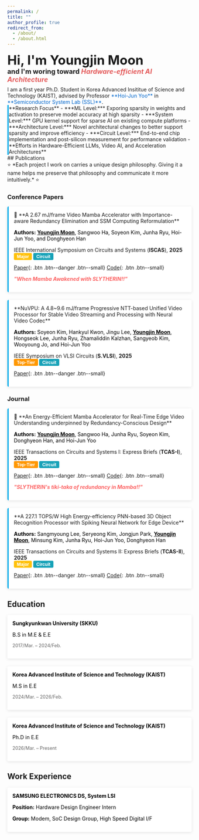 ```yaml
---
permalink: /
title: ""
author_profile: true
redirect_from: 
  - /about/
  - /about.html
---
```

<div style="font-weight: bold; margin-bottom: 0.5em; line-height: 1.2;">
<span style="font-size: 2.5em; font-weight: bold;">Hi, I'm Youngjin Moon</span><br>
<span style="font-size: 1.3em;">and I'm woring toward <em style="color:rgb(228, 92, 92); font-style: italic;">Hardware-efficient AI Architecture</em></span>
</div>

<div class="notice" markdown="1">
I am a first year Ph.D. Student in Korea Advanced Insititue of Science and Technology (KAIST), advised by Professor <span style="color: #0066cc;">**Hoi-Jun Yoo**</span> in <span style="color: #0066cc;">**Semiconductor System Lab (SSL)**</span>.
</div>

<div class="notice notice--info" markdown="1" style="border-left: 4px solid #22b3eb;">
**Research Focus**
- ***ML Level:*** Exporing sparsity in weights and activation to preserve model accuracy at high sparsity
- ***System Level:*** GPU kernel support for sparse AI on existing compute platforms
- ***Architecture Level:*** Novel architectural changes to better support sparsity and improve efficiency
- ***Circuit Level:*** End-to-end chip implementation and post-silicon measurement for performance validation
- **Efforts in Hardware-Efficient LLMs, Video AI, and Acceleration Architectures**
</div>
## Publications

<div class="notice" markdown="1">
⭐ *Each project I work on carries a unique design philosophy. Giving it a name helps me preserve that philosophy and communicate it more intuitively.* ⭐
</div>

### Conference Papers

<div class="notice notice--info" markdown="1" style="border-left: 4px solid #22b3eb; margin-bottom: 1.5em; background-color: white; box-shadow: 0 2px 8px rgba(0,0,0,0.1); border-radius: 4px; padding: 1em;">
🐍 **A 2.67 mJ/frame Video Mamba Accelerator with Importance-aware Redundancy Elimination and SSM Computing Reformulation**

<span style="color: #000; font-weight: bold;">Authors:</span> <span style="color: #000;"><strong><u>Youngjin Moon</u></strong>, Sangwoo Ha, Soyeon Kim, Junha Ryu, Hoi-Jun Yoo, and Donghyeon Han</span>

IEEE International Symposium on Circuits and Systems (**ISCAS**), **2025**  
<span style="background-color: #ffc107; color: white; padding: 2px 8px; border-radius: 3px; font-size: 0.85em; font-weight: bold;">Major</span> <span style="background-color: #17a2b8; color: white; padding: 2px 8px; border-radius: 3px; font-size: 0.85em; font-weight: bold;">Circuit</span>

[Paper](https://ieeexplore.ieee.org/abstract/document/11042937){: .btn .btn--danger .btn--small} [Code](#){: .btn .btn--small}

<em style="color: rgb(252, 100, 100); font-weight: bold; font-style: italic;">"When Mamba Awakened with SLYTHERIN!!"</em>
</div>

<div class="notice notice--info" markdown="1" style="border-left: 4px solid #22b3eb; margin-bottom: 1.5em; background-color: white; box-shadow: 0 2px 8px rgba(0,0,0,0.1); border-radius: 4px; padding: 1em;">
**NuVPU: A 4.8~9.6 mJ/frame Progressive NTT-based Unified Video Processor for Stable Video Streaming and Processing with Neural Video Codec**

<span style="color: #000; font-weight: bold;">Authors:</span> <span style="color: #000;">Soyeon Kim, Hankyul Kwon, Jingu Lee, <strong><u>Youngjin Moon</u></strong>, Hongseok Lee, Junha Ryu, Zhamaliddin Kalzhan, Sangyeob Kim, Wooyoung Jo, and Hoi-Jun Yoo</span>

IEEE Symposium on VLSI Circuits (**S.VLSI**), **2025**  
<span style="background-color: #ff9800; color: white; padding: 2px 8px; border-radius: 3px; font-size: 0.85em; font-weight: bold;">Top-Tier</span> <span style="background-color: #17a2b8; color: white; padding: 2px 8px; border-radius: 3px; font-size: 0.85em; font-weight: bold;">Circuit</span>

[Paper](https://ieeexplore.ieee.org/abstract/document/11075220){: .btn .btn--danger .btn--small}

</div>


### Journal

<div class="notice notice--info" markdown="1" style="border-left: 4px solid #22b3eb; margin-bottom: 1.5em; background-color: white; box-shadow: 0 2px 8px rgba(0,0,0,0.1); border-radius: 4px; padding: 1em;">
🐍 **An Energy-Efficient Mamba Accelerator for Real-Time Edge Video Understanding underpinned by Redundancy-Conscious Design**

<span style="color: #000; font-weight: bold;">Authors:</span> <span style="color: #000;"><strong><u>Youngjin Moon</u></strong>, Sangwoo Ha, Junha Ryu, Soyeon Kim, Donghyeon Han, and Hoi-Jun Yoo</span>

IEEE Transactions on Circuits and Systems I: Express Briefs (**TCAS-I**), **2025**  
<span style="background-color: #ff9800; color: white; padding: 2px 8px; border-radius: 3px; font-size: 0.85em; font-weight: bold;">Top-Tier</span> <span style="background-color: #17a2b8; color: white; padding: 2px 8px; border-radius: 3px; font-size: 0.85em; font-weight: bold;">Circuit</span>

[Paper](#){: .btn .btn--danger .btn--small} [Code](#){: .btn .btn--small}

<em style="color: rgb(252, 100, 100); font-weight: bold; font-style: italic;">"SLYTHERIN's tiki-taka of redundancy in Mamba!!"</em>
</div>


<div class="notice notice--info" markdown="1" style="border-left: 4px solid #22b3eb; margin-bottom: 1.5em; background-color: white; box-shadow: 0 2px 8px rgba(0,0,0,0.1); border-radius: 4px; padding: 1em;">
**A 227.1 TOPS/W High Energy-efficiency PNN-based 3D Object Recognition Processor with Spiking Neural Network for Edge Device**

<span style="color: #000; font-weight: bold;">Authors:</span> <span style="color: #000;">Sangmyoung Lee, Seryeong Kim, Jongjun Park, <strong><u>Youngjin Moon</u></strong>, Minsung Kim, Junha Ryu, Hoi-Jun Yoo, Donghyeon Han</span>

IEEE Transactions on Circuits and Systems II: Express Briefs (**TCAS-II**), **2025**  
<span style="background-color: #ffc107; color: white; padding: 2px 8px; border-radius: 3px; font-size: 0.85em; font-weight: bold;">Major</span> <span style="background-color: #17a2b8; color: white; padding: 2px 8px; border-radius: 3px; font-size: 0.85em; font-weight: bold;">Circuit</span>

[Paper](https://ieeexplore.ieee.org/abstract/document/11063416){: .btn .btn--danger .btn--small} [Code](#){: .btn .btn--small}

</div>



## Education

<div class="notice" markdown="1" style="margin-bottom: 1.5em; background-color: white; box-shadow: 0 2px 8px rgba(0,0,0,0.1); border-radius: 4px; padding: 1em;">
<span style="color: #000; font-weight: bold;">Sungkyunkwan University (SKKU)</span>

<span style="color: #000;">B.S in M.E & E.E</span>

<span style="color: #666; font-size: 0.9em;">2017/Mar. – 2024/Feb.</span>
</div>

<div class="notice" markdown="1" style="margin-bottom: 1.5em; background-color: white; box-shadow: 0 2px 8px rgba(0,0,0,0.1); border-radius: 4px; padding: 1em;">
<span style="color: #000; font-weight: bold;">Korea Advanced Institute of Science and Technology (KAIST)</span>

<span style="color: #000;">M.S in E.E</span>

<span style="color: #666; font-size: 0.9em;">2024/Mar. – 2026/Feb.</span>
</div>

<div class="notice" markdown="1" style="margin-bottom: 1.5em; background-color: white; box-shadow: 0 2px 8px rgba(0,0,0,0.1); border-radius: 4px; padding: 1em;">
<span style="color: #000; font-weight: bold;">Korea Advanced Institute of Science and Technology (KAIST)</span>

<span style="color: #000;">Ph.D in E.E</span>

<span style="color: #666; font-size: 0.9em;">2026/Mar. – Present</span>
</div>

## Work Experience

<div class="notice" markdown="1" style="margin-bottom: 1.5em; background-color: white; box-shadow: 0 2px 8px rgba(0,0,0,0.1); border-radius: 4px; padding: 1em;">
<span style="color: #000; font-weight: bold;">SAMSUNG ELECTRONICS DS, System LSI</span>

<span style="color: #000;">**Position:** Hardware Design Engineer Intern</span>

<span style="color: #000;">**Group:** Modem, SoC Design Group, High Speed Digital I/F</span>
</div>
